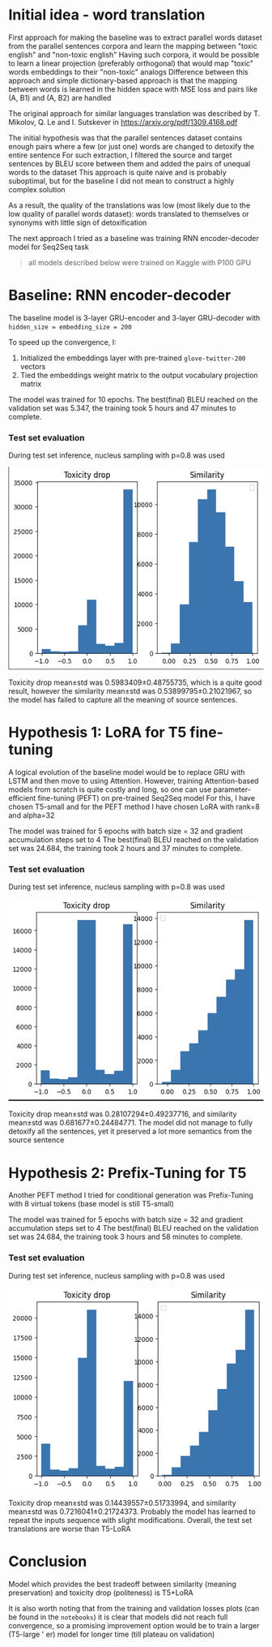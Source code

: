 # Initial idea - word translation
First approach for making the baseline was to extract parallel words dataset from the parallel sentences corpora and learn the mapping between "toxic english" and "non-toxic english"
Having such corpora, it would be possible to learn a linear projection (preferably orthogonal) that would map "toxic" words embeddings to their "non-toxic" analogs
Difference between this approach and simple dictionary-based approach is that the mapping between words is learned in the hidden space with MSE loss and pairs like (A, B1) and (A, B2) are handled

The original approach for similar languages translation was described by T. Mikolov, Q. Le and I. Sutskever in https://arxiv.org/pdf/1309.4168.pdf

The initial hypothesis was that the parallel sentences dataset contains enough pairs where a few (or just one) words are changed to detoxify the entire sentence
For such extraction, I filtered the source and target sentences by BLEU score between them and added the pairs of unequal words to the dataset
This approach is quite naive and is probably suboptimal, but for the baseline I did not mean to construct a highly complex solution

As a result, the quality of the translations was low (most likely due to the low quality of parallel words dataset): words translated to themselves or synonyms with little sign of detoxification

The next approach I tried as a baseline was training RNN encoder-decoder model for Seq2Seq task

> all models described below were trained on Kaggle with P100 GPU

# Baseline: RNN encoder-decoder
The baseline model is 3-layer GRU-encoder and 3-layer GRU-decoder with `hidden_size = embedding_size = 200`

To speed up the convergence, I:
1. Initialized the embeddings layer with pre-trained `glove-twitter-200` vectors
2. Tied the embeddings weight matrix to the output vocabulary projection matrix

The model was trained for 10 epochs. The best(final) BLEU reached on the validation set was 5.347, the training took 5 hours and 47 minutes to complete.

### Test set evaluation
During test set inference, nucleus sampling with p=0.8 was used

<img title="Test set statistics" src="./figures/models/baseline_test_stats.png" width="600" height="400">

Toxicity drop mean±std was 0.5983409±0.48755735, which is a quite good result, however the similarity mean±std was 0.53899795±0.21021967, so the model has failed to capture all the meaning of source sentences.


# Hypothesis 1: LoRA for T5 fine-tuning
A logical evolution of the baseline model would be to replace GRU with LSTM and then move to using Attention. 
However, training Attention-based models from scratch is quite costly and long, so one can use parameter-efficient fine-tuning (PEFT) on pre-trained Seq2Seq model
For this, I have chosen T5-small and for the PEFT method I have chosen LoRA with rank=8 and alpha=32

The model was trained for 5 epochs with batch size = 32 and gradient accumulation steps set to 4
The best(final) BLEU reached on the validation set was 24.684, the training took 2 hours and 37 minutes to complete.

### Test set evaluation
During test set inference, nucleus sampling with p=0.8 was used

<img title="Test set statistics" src="./figures/models/t5_lora.png" width="600" height="400">

Toxicity drop mean±std was 0.28107294±0.49237716, and similarity mean±std was 0.681677±0.24484771. The model did not manage to fully detoxify all the sentences, yet it preserved a lot more semantics from the source sentence


# Hypothesis 2: Prefix-Tuning for T5
Another PEFT method I tried for conditional generation was Prefix-Tuning with 8 virtual tokens (base model is still T5-small)

The model was trained for 5 epochs with batch size = 32 and gradient accumulation steps set to 4
The best(final) BLEU reached on the validation set was 24.684, the training took 3 hours and 58 minutes to complete.

### Test set evaluation
During test set inference, nucleus sampling with p=0.8 was used

<img title="Test set statistics" src="./figures/models/t5_prefix_tuning.png" width="600" height="400">

Toxicity drop mean±std was 0.14439557±0.51733994, and similarity mean±std was 0.7216041±0.21724373. 
Probably the model has learned to repeat the inputs sequence with slight modifications. Overall, the test set translations are worse than T5-LoRA

# Conclusion

Model which provides the best tradeoff between similarity (meaning preservation) and toxicity drop (politeness) is T5+LoRA

It is also worth noting that from the training and validation losses plots (can be found in the `notebooks`) it is clear that models did not reach full convergence, so a promising improvement option would be to train a larger (T5-large ' er) model for longer time (till plateau on validation)